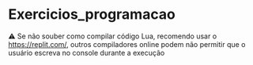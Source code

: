 # Exercicios_programacao
⚠ Se não souber como compilar código Lua, recomendo usar o https://replit.com/, outros compiladores online podem não permitir que o usuário escreva no console durante a execução
